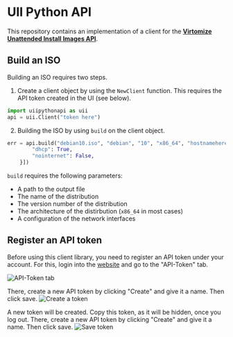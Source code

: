# UII Python API
This repository contains an implementation of a client for the [**Virtomize Unattended Install Images API**](https://uii.virtomize.com/).

## Build an ISO
Building an ISO requires two steps.
1. Create a client object by using the `NewClient` function. 
This requires the API token created in the UI (see below). 

```python
import uiipythonapi as uii
api = uii.Client("token here")
```

2. Building the ISO by using `build` on the client object. 
```python
err = api.build("debian10.iso", "debian", "10", "x86_64", "hostnamehere", [{
        "dhcp": True,        
        "nointernet": False,
    }])
```
   
   `build` requires the following parameters: 
   - A path to the output file
   - The name of the distribution
   - The version number of the distribution
   - The architecture of the distirbution (`x86_64` in most cases)
   - A configuration of the network interfaces
      
## Register an API token
Before using this client library, you need to register an API token under your account.
For this, login into the [website](virtomize.com) and go to the "API-Token" tab.

![API-Token tab](https://github.com/Virtomize/uii_go_api/blob/60f79a50fc429f630eba553aaf057e6daa12ef97/doc/api-token.png "API-Token tab")

There, create a new API token by clicking "Create" and give it a name. Then click save.
![Create a token](https://github.com/Virtomize/uii_go_api/blob/60f79a50fc429f630eba553aaf057e6daa12ef97/doc/api-token-create.png "Create a token")

A new token will be created.
Copy this token, as it will be hidden, once you log out.
There, create a new API token by clicking "Create" and give it a name. Then click save.
![Save token](https://github.com/Virtomize/uii_go_api/blob/60f79a50fc429f630eba553aaf057e6daa12ef97/doc/api-token-created.png "Save token")


